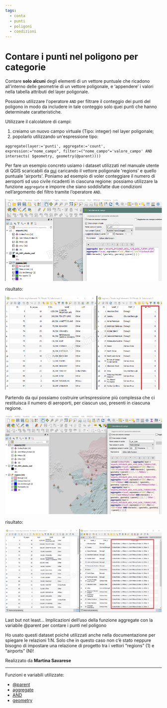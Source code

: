 ```yaml
---
tags:
  - conta
  - punti
  - poligoni
  - condizioni
---
```


# Contare  i punti nel poligono per categorie

Contare **solo alcuni** degli elementi di un vettore puntuale che ricadono all'interno delle geometrie di un vettore poligonale, e ‘appendere’ i valori nella tabella attributi del layer poligonale.

Possiamo utilizzare l'operatore `AND` per filtrare il conteggio dei punti del poligono in modo da includere in tale conteggio solo quei punti che hanno determinate caratteristiche.

Utilizzare il calcolatore di campi:

1. creiamo un nuovo campo virtuale (Tipo: integer) nel layer poligonale;
2. popolarlo utilizzando un'espressione tipo: 

``` 
aggregate(layer:='punti', aggregate:='count', expression:="nome_campo", filter:=("nome_campo"='valore_campo' AND intersects( $geometry, geometry(@parent))))
```

Per fare un esempio concreto usiamo i dataset utilizzati nel manuale utente di QGIS scaricabili da [qui](http://qgis.org/downloads/data/qgis_sample_data.zip) caricando il vettore poligonale 'regions' e quello puntuale 'airports'.
Poniamo ad esempio di voler conteggiare il numero di aeroporti sd uso civile ricadenti in ciascuna regione: possiamo utilizzare la funzione `aggregate` e imporre che siano soddisfatte due condizioni nell’argomento del filtro tramite l’operatore `AND`.

[![](../img/esempi/punti_in_poligoni_categorie/aggregate_01.png)](../img/esempi/punti_in_poligoni_categorie/aggregate_01.png)

risultato:

[![](../img/esempi/punti_in_poligoni_categorie/aggregate_02.png)](../img/esempi/punti_in_poligoni_categorie/aggregate_02.png)

Partendo da qui possiamo costruire un’espressione più complessa che ci restituisca il numero di aeroporti, per ciascun uso, presenti in ciascuna regione.

[![](../img/esempi/punti_in_poligoni_categorie/aggregate_03.png)](../img/esempi/punti_in_poligoni_categorie/aggregate_03.png)

risultato:

[![](../img/esempi/punti_in_poligoni_categorie/aggregate_04.png)](../img/esempi/punti_in_poligoni_categorie/aggregate_04.png)

Last but not least…
Implicazioni dell’uso della funzione aggregate con la variabile @parent per contare i punti nel poligono

Ho usato questi dataset poiché utilizzati anche nella documentazione per spiegare le relazioni 1:N.
Solo che in questo caso non c’è stato neppure bisogno di impostare una relazione di progetto tra i vettori “regions” (1) e “airports” (N)!

Realizzato da **Martina Savarese**

---

Funzioni e variabili utilizzate:

* [@parent](../gr_funzioni/variabili/parent.md)
* [aggregate](../gr_funzioni/aggrega/aggrega_unico.md#aggregate)
* [AND](../gr_funzioni/operatori/operatori_unico.md#AND)
* [geometry](../gr_funzioni/geometria/geomatria_unico.md#geometry)
